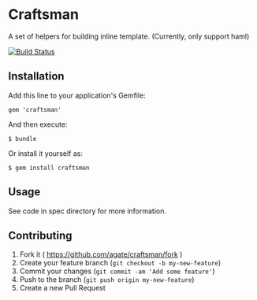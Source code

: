 # Craftsman

A set of helpers for building inline template. (Currently, only support haml)

[![Build Status](https://travis-ci.org/agate/craftsman.svg)](https://travis-ci.org/agate/craftsman)

## Installation

Add this line to your application's Gemfile:

    gem 'craftsman'

And then execute:

    $ bundle

Or install it yourself as:

    $ gem install craftsman

## Usage

See code in spec directory for more information.

## Contributing

1. Fork it ( https://github.com/agate/craftsman/fork )
2. Create your feature branch (`git checkout -b my-new-feature`)
3. Commit your changes (`git commit -am 'Add some feature'`)
4. Push to the branch (`git push origin my-new-feature`)
5. Create a new Pull Request
